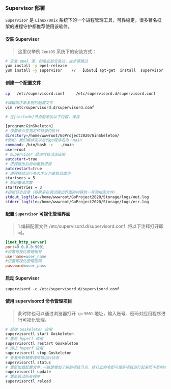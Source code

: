 ### Supervisor 部署

`Supervisor` 是 `Linux/Unix` 系统下的一个进程管理工具，可靠稳定，很多著名框架的进程守护都推荐使用该软件。  

#### 安装 Supervisor  
>   这里仅举例 `CentOS` 系统下的安装方式：

```bash
# 安装 epel 源，如果此前安装过，此步骤跳过
yum install -y epel-release
yum install -y supervisor    //  【ubutu】apt-get  install  supervisor  
```

####  创建一个配置文件  
```bash
cp   /etc/supervisord.conf     /etc/supervisord.d/supervisord.conf

#编辑刚才新复制的配置文件
vim /etc/supervisord.d/supervisord.conf 

# 在[include]节点前添加以下内容，保存

[program:GinSkeleton]
# 设置命令在指定的目录内执行
directory=/home/wwwroot/GoProject2020/GinSkeleton/
#例如，我们编译完以后的go程序名为：main 
command= /bin/bash -c   ./main  
user=root
# supervisor 启动时自动该应用
autostart=true
# 进程退出后自动重启进程
autorestart=true
# 进程持续运行多久才认为是启动成功
startsecs = 5
# 启动重试次数
startretries = 3
#指定日志目录（将原来在调试输出界面的内容统一写到指定文件）
stdout_logfile=/home/wwwroot/GoProject2020/Storage/logs/out.log
stderr_logfile=/home/wwwroot/GoProject2020/Storage/logs/err.log

```



####  配置 `Supervisor` 可视化管理界面 
>   1.编辑配置文件 /etc/supervisord.d/supervisord.conf ,将以下注释打开即可。  
```ini  
[inet_http_server]         
port=0.0.0.0:9001      
#设置可视化管理账号 
username=user_name           
#设置可视化管理密码
password=user_pass   
```


#### 启动 Supervisor  
```jsunicoderegexp
supervisord -c /etc/supervisord.d/supervisord.conf
```

####  使用 supervisorctl 命令管理项目
>   此时你也可以通过浏览器打开 `ip:9001` 地址，输入账号、密码对应用程序进行可视化管理。  
```bash
# 启动 Goskeleton 应用
supervisorctl start Goskeleton
# 重启 hyperf 应用
supervisorctl restart Goskeleton
# 停止 hyperf 应用
supervisorctl stop Goskeleton  
# 查看所有被管理项目运行状态
supervisorctl status
# 重新加载配置文件,一般是增加了新的项目节点，执行此命令即可使新项目运行起来而不影响老项目  
supervisorctl update
# 重新启动所有程序
supervisorctl reload
```
